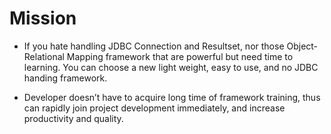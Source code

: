 # Mission #
  * If you hate handling JDBC Connection and Resultset, nor those Object-Relational Mapping framework that are powerful but need time to learning. You can choose a new light weight, easy to use, and no JDBC handing framework.

  * Developer doesn’t have to acquire long time of framework training, thus can rapidly join project development immediately, and increase productivity and quality.
